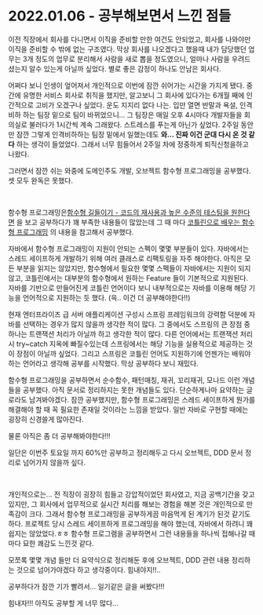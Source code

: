 # 2022.01.06 - 공부해보면서 느낀 점들

이전 직장에서 회사를 다니면서 이직을 준비할 만한 여건도 안되었고, 회사를 나와야만 이직을 준비할 수 밖에 없는 구조였다. 막상 회사를 나오겠다고 했을때 내가 담당했던 업무는 3개 정도의 업무로 분리해서 사람을 새로 뽑을 정도였으니, 얼마나 사람을 우려드셨는지 알수 있는게 아닐까 싶었다. 별로 좋은 감정이 하나도 안남은 회사다.<br>

어쩌다 보니 인생이 엎어져서 개인적으로 이번에 잠깐 쉬어가는 시간을 가지게 됐다. 중간에 유명한 서비스 회사로 취직을 했지만, 알고보니 그 회사에 있다가는 6개월 째에 인간적으로 고비가 오겠구나 싶었다. 운도 지지리 없다 나는. 입만 열면 반말과 욕설, 인격비하 하는 팀장 밑으로 팀이 바뀌었으니... 그 팀장은 매일 오후 4시마다 개발자들을 회의실로 불러다가 1시간씩 계속 그래왔다. 스트레스를 푸는게 아닌가 싶었다. 2주일 동안만 잠깐 그렇게 인격비하하는 팀장 밑에서 일했는데도 **와... 진짜 이건 군대 다시 온 것 같다** 하는 생각이 들었었다. 그래서 너무 힘들어서 2주일 차에 정중하게 퇴직신청을하고 나왔다.<br>

그러면서 잠깐 쉬는 와중에 도메인주도 개발, 오브젝트 함수형 프로그래밍을 공부했다. 셋 모두 완독은 못했다.<br>

<br>

함수형 프로그래밍은[함수형 길들이기 - 코드의 재사용과 높은 수준의 테스팅을 원한다면](http://www.yes24.com/Product/Goods/17945487) 을 보고 공부하다가 꽤 부족한 내용들이 많았는데 그 때 마다 [코틀린으로 배우는 함수형 프로그래밍](http://www.yes24.com/Product/Goods/84899008) 의 내용을 참고해서 공부했다.<br>

자바에서 함수형 프로그래밍이 지원이 안되는 스펙이 몇몇 부분들이 있다. 자바에서는 스레드 세이프하게 개발하기 위해 여러 클래스로 리팩토링을 자주 해야한다. 아직은 모든 부분을 읽지는 않았지만, 함수형에서 필요한 몇몇 스펙들이 자바에서는 지원이 되지 않고, 코틀린에서는 대부분의 함수형에서 원하는 Feature 들이 기본적으로 지원된다. 자바를 기반으로 만들어진게 코틀린 언어이다 보니 내부적으로는 자바를 이용해 해당 기능을 언어적으로 지원하는 듯 했다. (윽.. 이건 더 공부해야한다!!)<br>

현재 엔터프라이즈 급 서버 애플리케이션 구성시 스프링 프레임워크의 강력함 덕분에 자바를 선택하는 경우가 많지 않을까 생각한 적이 많다. 그 중에서도 스프링의 큰 장점 중 하나는 트랜잭션 처리가 아닐까 하고 생각한 적이 많다. 다른 언어에서는 트랜잭션 처리 시 try\~catch 지옥에 빠질수있는데 스프링에서는 해당 기능을 실용적으로 제공하는 것이 장점이 아닐까 싶었다. 그리고 스프링은 코틀린 언어도 지원하기에 언젠가는 배워야 하는 언어라고 생각해 공부를 시작했다. 막상 공부하다 보니 재밌다.<br>

함수형 프로그래밍을 공부하면서 순수함수, 패턴매칭, 재귀, 꼬리재귀, 모나드 이런 개념들을 공부했다. 아직 문서로 정리하지는 못한 개념들도 있다. 단순하게나마 요약하는 글로라도 남겨봐야겠다. 잠깐 공부했지만, 함수형 프로그래밍은 스레드 세이프하게 뭔가를 해결해야 할 때 꼭 필요한 존재일 것이라는 느낌을 받았다. 일반 자바로 구현할 때에는 굉장히 신경쓸게 많아진다.<br>

물론 아직은 좀 더 공부해봐야한다!!!<br>

일단은 이번주 토요일 까지 60%만 공부하고 정리해두고 다시 오브젝트, DDD 문서 정리로 넘어가지 않을까 싶다.<br>

<br>

개인적으로는... 전 직장이 굉장히 힘들고 강압적이었던 회사였고, 지금 공백기간을 갖고 있지만, 그 회사에서 업무적으로 실시간 처리를 해보는 경험을 해본 것은 개인적으로 만족감이 크다. 그래서 함수형 프로그래밍을 공부하게끔 마음먹게 된 계기가 된것 같기도 하다. 프로젝트 당시 스레드 세이프하게 프로그래밍을 해야 했는데, 자바에서 하려니 꽤 쉽지는 않았었다.ㅎㅎ 함수형 프로그램을 공부하면서 그런 내용들을 하나씩 접해나갈 때마다 묘한 쾌감도 느낀것 같다.<br>

모쪼록 몇몇 개념 들만 더 요약식으로 정리해둔 후에 오브젝트, DDD 관련 내용 정리하는 것으로 넘어가야겠다 하고 생각중이다. 힘내야지!!..<br>

공부하다가 잠깐 기가 빨려서... 일기같은 글을 써봤다!!!<br>

힘내자!!! 아직도 공부할 게 너무 많다...<br>

<br>

